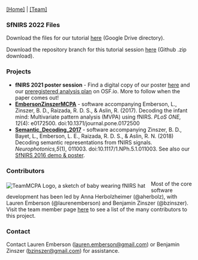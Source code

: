 [\[Home\]](index.html) \| [\[Team\]](team.html)

### SfNIRS 2022 Files
Download the files for our tutorial [here](https://drive.google.com/drive/folders/1GutVh7Av33zaY3FzjUB2A491XnM5MXF8?usp=sharing) (Google Drive directory).

Download the repository branch for this tutorial session [here](https://github.com/TeamMCPA/Consortium-Analyses/archive/refs/heads/SfNIRS_2022.zip) (Github .zip download).

### Projects
- **fNIRS 2021 poster session** - Find a digital copy of our poster [here](images/112_Herbolzheimer.png) and our [preregistered analysis plan](https://osf.io/rj38w/?view_only=91e136948fab40cf9e8489d611abce79) on OSF.io. More to follow when the paper comes out!
- [**EmbersonZinszerMCPA**](http://teammcpa.github.io/EmbersonZinszerMCPA/) - software accompanying Emberson, L., Zinszer, B. D., Raizada, R. D. S., &amp; Aslin, R. (2017). Decoding the infant mind: Multivariate pattern analysis (MVPA) using fNIRS. *PLoS ONE, 12*(4): e0172500. doi:10.1371/journal.pone.0172500
- [**Semantic_Decoding_2017**](http://teammcpa.github.io/Semantic_Decoding_2017/) - software accompanying Zinszer, B. D., Bayet, L., Emberson, L. E., Raizada, R. D. S., &amp; Aslin, R. N. (2018) Decoding semantic representations from fNIRS signals. *Neurophotonics,5*(1), 011003. doi:10.1117/1.NPh.5.1.011003. See also our [SfNIRS 2016 demo & poster](http://benjaminz.com/SfNIRS-2016-demo).

### Contributors
<img align="left" src="https://avatars3.githubusercontent.com/u/14115280?v=4&s=75" alt="TeamMCPA Logo, a sketch of baby wearing fNIRS hat" style="margin: 5px 15px 5px 0px;"> Most of the core software development has been led by Anna Herbolzheimer (@aherbolz), with Lauren Emberson (@laurenemberson) and Benjamin Zinszer (@bzinszer). Visit the team member page [here](team.md) to see a list of the many contributors to this project. 

### Contact
Contact Lauren Emberson (lauren.emberson@gmail.com) or Benjamin Zinszer (bzinszer@gmail.com) for assistance.
